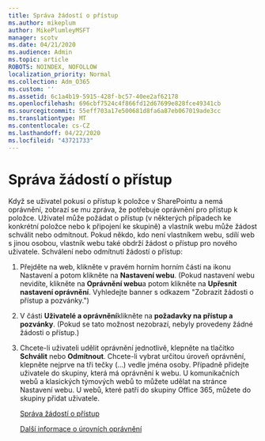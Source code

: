 ```yaml
---
title: Správa žádostí o přístup
ms.author: mikeplum
author: MikePlumleyMSFT
manager: scotv
ms.date: 04/21/2020
ms.audience: Admin
ms.topic: article
ROBOTS: NOINDEX, NOFOLLOW
localization_priority: Normal
ms.collection: Adm_O365
ms.custom: ''
ms.assetid: 6c1a4b19-5915-428f-bc57-40ee2af62178
ms.openlocfilehash: 696cbf7524c4f866fd12d67699e828fce49341cb
ms.sourcegitcommit: 55eff703a17e500681d8fa6a87eb067019ade3cc
ms.translationtype: MT
ms.contentlocale: cs-CZ
ms.lasthandoff: 04/22/2020
ms.locfileid: "43721733"
---
```

# <a name="manage-access-requests"></a>Správa žádostí o přístup

Když se uživatel pokusí o přístup k položce v SharePointu a nemá oprávnění, zobrazí se mu zpráva, že potřebuje oprávnění pro přístup k položce. Uživatel může požádat o přístup (v některých případech ke konkrétní položce nebo k připojení ke skupině) a vlastník webu může žádost schválit nebo odmítnout. Pokud někdo, kdo není vlastníkem webu, sdílí web s jinou osobou, vlastník webu také obdrží žádost o přístup pro nového uživatele. Schválení nebo odmítnutí žádostí o přístup:
  
1. Přejděte na web, klikněte v pravém horním horním části na ikonu Nastavení a potom klikněte na **Nastavení webu**. (Pokud nastavení webu nevidíte, klikněte na **Oprávnění webu**a potom klikněte na **Upřesnit nastavení oprávnění**. Vyhledejte banner s odkazem "Zobrazit žádosti o přístup a pozvánky.")
    
2. V části **Uživatelé a oprávnění**klikněte na **požadavky na přístup a pozvánky**. (Pokud se tato možnost nezobrazí, nebyly provedeny žádné žádosti o přístup.)
    
3. Chcete-li uživateli udělit oprávnění jednotlivě, klepněte na tlačítko **Schválit** nebo **Odmítnout**. Chcete-li vybrat určitou úroveň oprávnění, klepněte nejprve na tři tečky (...) vedle jména osoby. Případně přidejte uživatele do skupiny, která má oprávnění k webu. U komunikačních webů a klasických týmových webů to můžete udělat na stránce Nastavení webu. U webů, které patří do skupiny Office 365, můžete do skupiny přidat uživatele.
    
    [Správa žádostí o přístup](https://go.microsoft.com/fwlink/?linkid=2008747)
    
    [Další informace o úrovních oprávnění](https://go.microsoft.com/fwlink/?linkid=867071)
    

